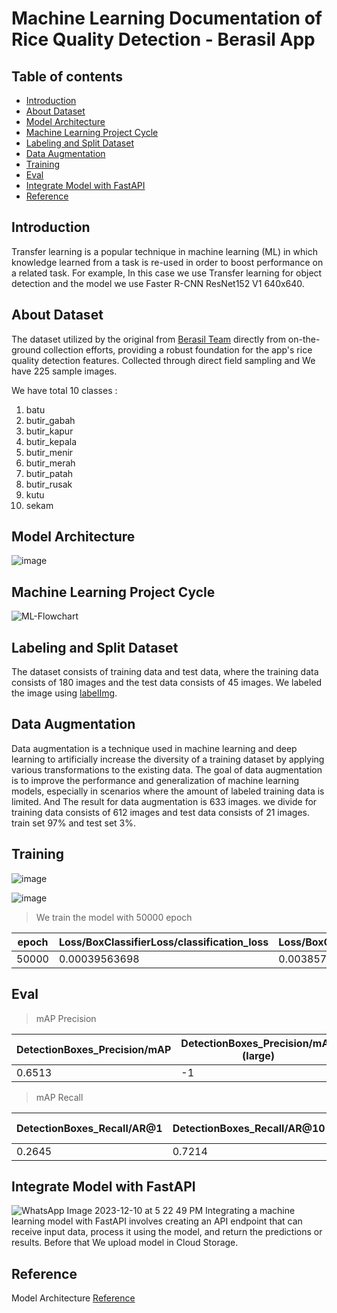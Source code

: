 # Machine Learning Documentation of Rice Quality Detection - Berasil App

## Table of contents
* [Introduction](#introduction)
* [About Dataset](#dataset)
* [Model Architecture](#model)
* [Machine Learning Project Cycle](#cycle)
* [Labeling and Split Dataset](#labeling)
* [Data Augmentation](#augmentation)
* [Training](#training)
* [Eval](#Eval)
* [Integrate Model with FastAPI](#fastapi)
* [Reference](#reference)

<a name="introduction"></a>
## Introduction
Transfer learning is a popular technique in machine learning (ML) in which knowledge learned from a task is re-used in order to boost performance on a related task. For example, In this case we use Transfer learning for object detection and the model we use Faster R-CNN ResNet152 V1 640x640.

<a name="dataset"></a>
## About Dataset
The dataset utilized by the original from [Berasil Team](https://www.kaggle.com/datasets/fadhelm/rice-dataset) directly from on-the-ground collection efforts, providing a robust foundation for the app's rice quality detection features. Collected through direct field sampling and We have 225 sample images.

We have total 10 classes :
1. batu
2. butir_gabah
3. butir_kapur
4. butir_kepala
5. butir_menir
6. butir_merah
7. butir_patah
8. butir_rusak
9. kutu
10. sekam

<a name="model"></a>
## Model Architecture
![image](https://github.com/zeroix07/ml-capstone/assets/120600614/6c7232fb-c6ad-4784-b748-6ac5033e17e9)

<a name="cycle"></a>
## Machine Learning Project Cycle
![ML-Flowchart](https://github.com/zeroix07/ml-capstone/assets/120600614/3a08fb44-6edf-4477-b755-cc3dbea08d23)

<a name="labeling"></a>
## Labeling and Split Dataset
The dataset consists of training data and test data, where the training data consists of 180 images and the test data consists of 45 images. We labeled the image using [labelImg](https://github.com/HumanSignal/labelImg).

<a name="augmentation"></a>
## Data Augmentation
Data augmentation is a technique used in machine learning and deep learning to artificially increase the diversity of a training dataset by applying various transformations to the existing data. The goal of data augmentation is to improve the performance and generalization of machine learning models, especially in scenarios where the amount of labeled training data is limited. And The result for data augmentation is 633 images. we divide for training data consists of 612 images and test data consists of 21 images. train set 97% and test set 3%.

<a name="training"></a>
## Training
![image](https://github.com/zeroix07/ml-capstone/assets/120600614/519289c3-4781-4139-949a-599bdc6d31ad)

![image](https://github.com/zeroix07/ml-capstone/assets/120600614/f2ccab31-ef64-4144-a261-c03e9837cefb)

> We train the model with 50000 epoch
>

| epoch | Loss/BoxClassifierLoss/classification_loss | Loss/BoxClassifierLoss/localization_loss | Loss/RPNLoss/localization_loss | Loss/RPNLoss/objectness_loss | Loss/regularization_loss | Loss/total_loss | learning_rate |
| --- | --- | --- | --- | --- | --- | --- | --- |
| 50000| 0.00039563698 | 0.0038573607 | 0.0004368036 | 0.00014826868 | 0.006825394 | 0.011663465 | 0.0 |

<a name="eval"></a>
## Eval
> mAP Precision
> 

| DetectionBoxes_Precision/mAP | DetectionBoxes_Precision/mAP (large) | DetectionBoxes_Precision/mAP (medium) | DetectionBoxes_Precision/mAP (small) | DetectionBoxes_Precision/mAP@.50IOU | DetectionBoxes_Precision/mAP@.75IOU |
| --- | --- | --- | --- | --- | --- |
| 0.6513 | -1 | 0.6664 | 0.624 | 0.9271 | 0.7772 |
> mAP Recall
>

| DetectionBoxes_Recall/AR@1 | DetectionBoxes_Recall/AR@10 | DetectionBoxes_Recall/AR@100 | DetectionBoxes_Recall/AR@100 (large) | DetectionBoxes_Recall/AR@100 (medium) | DetectionBoxes_Recall/AR@100 (small) |
| --- | --- | --- | --- | --- | --- |
| 0.2645 | 0.7214 | 0.7258 | -1 | 0.7544 | 0.7061 |

<a name="fastapi"></a>
## Integrate Model with FastAPI
![WhatsApp Image 2023-12-10 at 5 22 49 PM](https://github.com/zeroix07/ml-capstone/assets/120600614/9af04000-20ea-4730-8bbf-3969c8445156)
Integrating a machine learning model with FastAPI involves creating an API endpoint that can receive input data, process it using the model, and return the predictions or results. Before that We upload model in Cloud Storage.

<a name="reference"></a>
## Reference
Model Architecture [Reference](https://arxiv.org/pdf/1512.03385)
